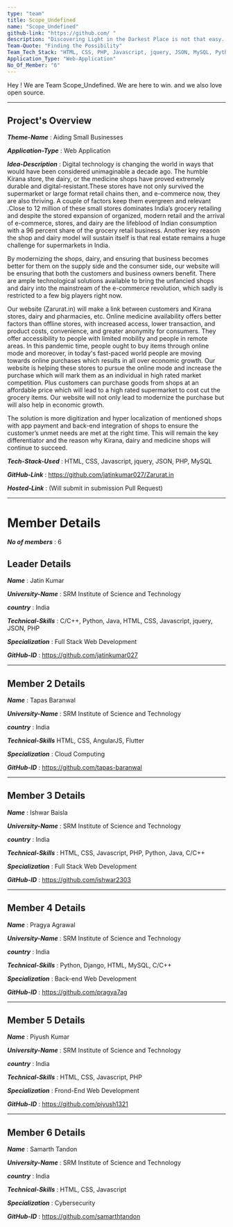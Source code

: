 ```yaml
---
type: "team"                   
title: Scope_Undefined
name: "Scope_Undefined"
github-link: "https://github.com/ "
description: "Discovering Light in the Darkest Place is not that easy. We have to push our boundaries and change our limits from defined to undefined. That's what Team Scope_Undefined do. "
Team-Quote: "Finding the Possibility"
Team_Tech_Stack: "HTML, CSS, PHP, Javascript, jquery, JSON, MySQL, Python, C/C++, Java"
Application_Type: "Web-Application"
No_Of_Member: "6"
---
```


Hey ! We are Team Scope_Undefined. We are here to win. and we also love open source.

---

## Project's Overview

_**Theme-Name**_ : Aiding Small Businesses

_**Application-Type**_ :   Web Application

_**Idea-Description**_ :   Digital technology is changing the world in ways that would have been considered unimaginable a decade ago. The humble Kirana store, the dairy, or the medicine shops have proved extremely durable and digital-resistant.These stores have not only survived the supermarket or large format retail chains then, and e-commerce now, they are also thriving. A couple of factors keep them evergreen and relevant .Close to 12 million of these small stores dominates India’s grocery retailing and despite the stored expansion of organized, modern retail and the arrival of e-commerce, stores, and dairy are the lifeblood of Indian consumption with a 96 percent share of the grocery retail business. Another key reason the shop and dairy model will sustain itself is that real estate remains a huge challenge for supermarkets in India.

By modernizing the shops, dairy, and ensuring that business becomes better for them on the supply side and the consumer side, our website will be ensuring that both the customers and business owners benefit. There are ample technological solutions available to bring the unfancied shops and dairy into the mainstream of the e-commerce revolution, which sadly is restricted to a few big players right now.

Our website (Zarurat.in) will make a link between customers and Kirana stores, dairy and pharmacies, etc. Online medicine availability offers better factors than offline stores, with increased access, lower transaction, and product costs, convenience, and greater anonymity for consumers. They offer accessibility to people with limited mobility and people in remote areas. In this pandemic time, people ought to buy items through online mode and moreover, in today's fast-paced world people are moving towards online purchases which results in all over economic growth. Our website is helping these stores to pursue the online mode and increase the purchase which will mark them as an individual in high rated market competition. Plus customers can purchase goods from shops at an affordable price which will lead to a high rated supermarket to cost cut the grocery items. Our website will not only lead to modernize the purchase but will also help in economic growth.

The solution is more digitization and hyper localization of mentioned shops with app payment and back-end integration of shops to ensure the customer’s unmet needs are met at the right time.
This will remain the key differentiator and the reason why Kirana, dairy and medicine shops will continue to succeed.

_**Tech-Stack-Used**_ :   HTML, CSS, Javascript, jquery, JSON, PHP, MySQL

_**GitHub-Link**_ :  https://github.com/jatinkumar027/Zarurat.in

_**Hosted-Link**_ :    (Will submit in submission Pull Request)

---

# Member Details

_**No of members**_ : 6

## Leader Details

_**Name**_ : Jatin Kumar

_**University-Name**_ : SRM Institute of Science and Technology

_**country**_ : India

_**Technical-Skills**_ : C/C++, Python, Java, HTML, CSS, Javascript, jquery, JSON, PHP

_**Specialization**_ : Full Stack Web Development

_**GitHub-ID**_ :  https://github.com/jatinkumar027

---

## Member 2 Details

_**Name**_ : Tapas Baranwal

_**University-Name**_ : SRM Institute of Science and Technology

_**country**_ : India

_**Technical-Skills**_  HTML, CSS, AngularJS, Flutter

_**Specialization**_ : Cloud Computing

_**GitHub-ID**_ : https://github.com/tapas-baranwal  

---

## Member 3 Details

_**Name**_ : Ishwar Baisla

_**University-Name**_ : SRM Institute of Science and Technology

_**country**_ : India

_**Technical-Skills**_ : HTML, CSS, Javascript, PHP, Python, Java, C/C++

_**Specialization**_ : Full Stack Web Development

_**GitHub-ID**_ : https://github.com/ishwar2303

---

## Member 4 Details

_**Name**_ : Pragya Agrawal

_**University-Name**_ : SRM Institute of Science and Technology

_**country**_ : India

_**Technical-Skills**_ : Python, Django, HTML, MySQL, C/C++

_**Specialization**_ : Back-end Web Development

_**GitHub-ID**_ :  https://github.com/pragya7ag

---

## Member 5 Details

_**Name**_ : Piyush Kumar

_**University-Name**_ : SRM Institute of Science and Technology

_**country**_ : India

_**Technical-Skills**_ : HTML, CSS, Javascript, PHP

_**Specialization**_ : Frond-End Web Development

_**GitHub-ID**_ : https://github.com/piyush1321

---

## Member 6 Details

_**Name**_ : Samarth Tandon

_**University-Name**_ : SRM Institute of Science and Technology

_**country**_ : India

_**Technical-Skills**_ : HTML, CSS, Javascript

_**Specialization**_ : Cybersecurity

_**GitHub-ID**_ : https://github.com/samarthtandon
